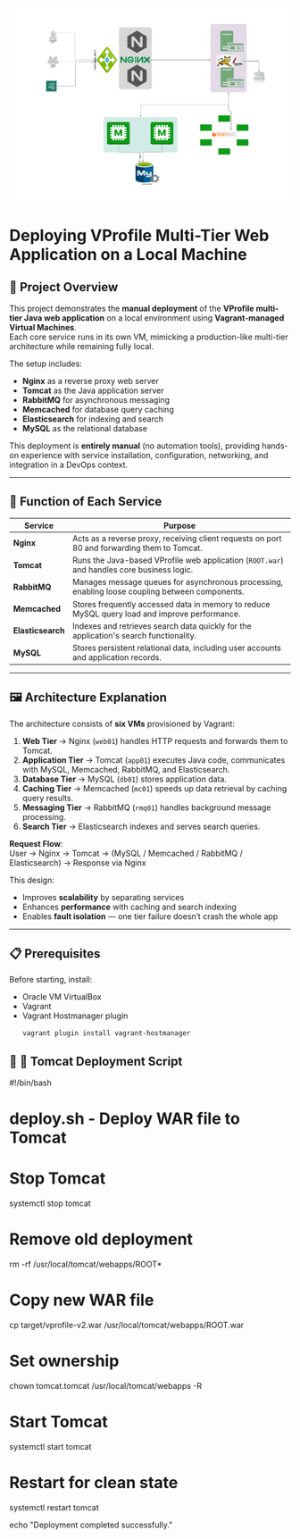 ![Architecture Diagram](WebApplication.png)
# Deploying VProfile Multi-Tier Web Application on a Local Machine

## 📖 Project Overview
This project demonstrates the **manual deployment** of the **VProfile multi-tier Java web application** on a local environment using **Vagrant-managed Virtual Machines**.  
Each core service runs in its own VM, mimicking a production-like multi-tier architecture while remaining fully local.  

The setup includes:
- **Nginx** as a reverse proxy web server  
- **Tomcat** as the Java application server  
- **RabbitMQ** for asynchronous messaging  
- **Memcached** for database query caching  
- **Elasticsearch** for indexing and search  
- **MySQL** as the relational database


This deployment is **entirely manual** (no automation tools), providing hands-on experience with service installation, configuration, networking, and integration in a DevOps context.

---

## 🔧 Function of Each Service

| Service       | Purpose |
|---------------|---------|
| **Nginx**     | Acts as a reverse proxy, receiving client requests on port 80 and forwarding them to Tomcat. |
| **Tomcat**    | Runs the Java-based VProfile web application (`ROOT.war`) and handles core business logic. |
| **RabbitMQ**  | Manages message queues for asynchronous processing, enabling loose coupling between components. |
| **Memcached** | Stores frequently accessed data in memory to reduce MySQL query load and improve performance. |
| **Elasticsearch** | Indexes and retrieves search data quickly for the application's search functionality. |
| **MySQL**     | Stores persistent relational data, including user accounts and application records. |

---

## 🖼 Architecture Explanation

The architecture consists of **six VMs** provisioned by Vagrant:

1. **Web Tier** → Nginx (`web01`) handles HTTP requests and forwards them to Tomcat.  
2. **Application Tier** → Tomcat (`app01`) executes Java code, communicates with MySQL, Memcached, RabbitMQ, and Elasticsearch.  
3. **Database Tier** → MySQL (`db01`) stores application data.  
4. **Caching Tier** → Memcached (`mc01`) speeds up data retrieval by caching query results.  
5. **Messaging Tier** → RabbitMQ (`rmq01`) handles background message processing.  
6. **Search Tier** → Elasticsearch indexes and serves search queries.

**Request Flow**:  
User → Nginx → Tomcat → (MySQL / Memcached / RabbitMQ / Elasticsearch) → Response via Nginx

This design:
- Improves **scalability** by separating services  
- Enhances **performance** with caching and search indexing  
- Enables **fault isolation** — one tier failure doesn’t crash the whole app  

---

## 📋 Prerequisites
Before starting, install:
- Oracle VM VirtualBox
- Vagrant
- Vagrant Hostmanager plugin  
  ```bash
  vagrant plugin install vagrant-hostmanager
 ## 📖 🚀 Tomcat Deployment Script
  #!/bin/bash
# deploy.sh - Deploy WAR file to Tomcat

# Stop Tomcat
systemctl stop tomcat

# Remove old deployment
rm -rf /usr/local/tomcat/webapps/ROOT*

# Copy new WAR file
cp target/vprofile-v2.war /usr/local/tomcat/webapps/ROOT.war

# Set ownership
chown tomcat.tomcat /usr/local/tomcat/webapps -R

# Start Tomcat
systemctl start tomcat

# Restart for clean state
systemctl restart tomcat

echo "Deployment completed successfully."
